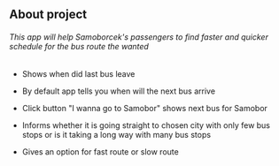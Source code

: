 ## About project

###### This app will help Samoborcek's passengers to find faster and quicker schedule for the bus route the wanted

* Shows when did last bus leave

* By default app tells you when will the next bus arrive

* Click button "I wanna go to Samobor" shows next bus for Samobor 

* Informs whether it is going straight to chosen city with only few bus stops or is it taking a long way with many bus stops

* Gives an option for fast route or slow route

